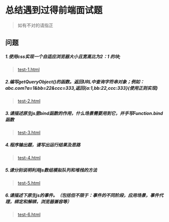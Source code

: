 # 总结遇到过得前端面试题
> 如有不对的请指正

## 问题

##### 1.使用css实现一个自适应浏览器大小且宽高比为2：1 的块; 
  > [test-1.html](https://github.com/dai1254473705/interview-questions/blob/master/views/test-1.html)
##### 2.编写getQueryObject()的函数。返回URL中查询字符串对象；例如：abc.com?a=1&bb=22&ccc=333,返回{a:1,bb:22,ccc:333}(使用正则实现)
  > [test-2.html](https://github.com/dai1254473705/interview-questions/blob/master/views/test-2.html)
##### 3.请描述原生js里bind函数的作用，什么场景需要用到它，并手写Function.bind函数
  > [test-3.html](https://github.com/dai1254473705/interview-questions/blob/master/views/test-3.html)
##### 4.程序输出题，请写出运行结果及思路
  > [test-4.html](https://github.com/dai1254473705/interview-questions/blob/master/views/test-4.html)
##### 5.请分别说明利用js数组模拟队列和堆栈的方法
  > [test-5.html](https://github.com/dai1254473705/interview-questions/blob/master/views/test-5.html)
##### 6.请描述下原生js的事件。（包括但不限于：事件的不同阶段，应用场景，事件代理，绑定和解绑，浏览器兼容等）
  > [test-6.html](https://github.com/dai1254473705/interview-questions/blob/master/views/test-6.html)
  

